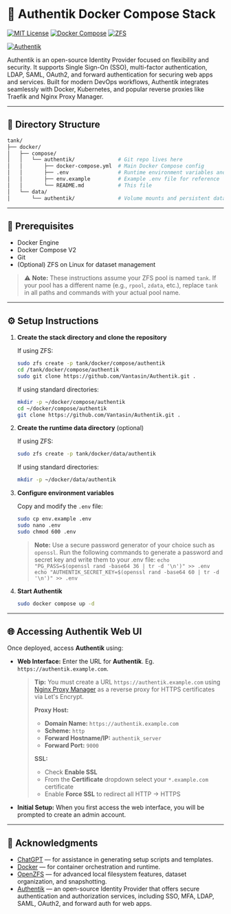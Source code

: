 # 🔐 Authentik Docker Compose Stack

[![MIT License](https://img.shields.io/github/license/Vantasin/authentik?style=flat-square)](LICENSE)
[![Docker Compose](https://img.shields.io/badge/Docker-Compose-blue?logo=docker)](https://www.docker.com/)
[![ZFS](https://img.shields.io/badge/ZFS-OpenZFS-blue?style=flat-square)](https://openzfs.org/)

[![Authentik](https://img.shields.io/badge/Docs-Authentik-blue?style=flat-square)](https://goauthentik.io/docs/)

Authentik is an open-source Identity Provider focused on flexibility and security. It supports Single Sign-On (SSO), multi-factor authentication, LDAP, SAML, OAuth2, and forward authentication for securing web apps and services. Built for modern DevOps workflows, Authentik integrates seamlessly with Docker, Kubernetes, and popular reverse proxies like Traefik and Nginx Proxy Manager.

---

## 📁 Directory Structure

```bash
tank/
├── docker/
│   ├── compose/
│   │   └── authentik/              # Git repo lives here
│   │       ├── docker-compose.yml  # Main Docker Compose config
│   │       ├── .env                # Runtime environment variables and secrets (gitignored!)
│   │       ├── env.example         # Example .env file for reference
│   │       └── README.md           # This file
│   └── data/
│       └── authentik/              # Volume mounts and persistent data
```

---

## 🧰 Prerequisites

* Docker Engine
* Docker Compose V2
* Git
* (Optional) ZFS on Linux for dataset management

> ⚠️ **Note:** These instructions assume your ZFS pool is named `tank`. If your pool has a different name (e.g., `rpool`, `zdata`, etc.), replace `tank` in all paths and commands with your actual pool name.

---

## ⚙️ Setup Instructions

1. **Create the stack directory and clone the repository**

   If using ZFS:
   ```bash
   sudo zfs create -p tank/docker/compose/authentik
   cd /tank/docker/compose/authentik
   sudo git clone https://github.com/Vantasin/Authentik.git .
   ```

   If using standard directories:
   ```bash
   mkdir -p ~/docker/compose/authentik
   cd ~/docker/compose/authentik
   git clone https://github.com/Vantasin/Authentik.git .
   ```

2. **Create the runtime data directory** (optional)

   If using ZFS:
   ```bash
   sudo zfs create -p tank/docker/data/authentik
   ```

   If using standard directories:
   ```bash
   mkdir -p ~/docker/data/authentik
   ```

3. **Configure environment variables**

   Copy and modify the `.env` file:

   ```bash
   sudo cp env.example .env
   sudo nano .env
   sudo chmod 600 .env
   ```
   
	> **Note:**
	> Use a secure password generator of your choice such as `openssl`.
	> Run the following commands to generate a password and secret key and write them to your .env file:
	> `echo "PG_PASS=$(openssl rand -base64 36 | tr -d '\n')" >> .env`
	> `echo "AUTHENTIK_SECRET_KEY=$(openssl rand -base64 60 | tr -d '\n')" >> .env`


4. **Start Authentik**

   ```bash
   sudo docker compose up -d
   ```

---

## 🌐 Accessing Authentik Web UI

Once deployed, access **Authentik** using:

- **Web Interface:** Enter the URL for **Authentik**. Eg. `https://authentik.example.com`.

   > **Tip:** You must create a URL `https://authentik.example.com` using [Nginx Proxy Manager](https://github.com/Vantasin/Nginx-Proxy-Manager.git) as a reverse proxy for HTTPS certificates via Let's Encrypt.
   >
   > **Proxy Host:**
   >  - **Domain Name:** `https://authentik.example.com`
   >  - **Scheme:** `http`
   >  - **Forward Hostname/IP:** `authentik_server`
   >  - **Forward Port:** `9000`
   >
   > **SSL:**
   >  - Check **Enable SSL**
   >  - From the **Certificate** dropdown select your `*.example.com` certificate
   >  - Enable **Force SSL** to redirect all HTTP → HTTPS

- **Initial Setup:** When you first access the web interface, you will be prompted to create an admin account.

---

## 🙏 Acknowledgments

- [ChatGPT](https://openai.com/chatgpt) — for assistance in generating setup scripts and templates.
- [Docker](https://www.docker.com/) — for container orchestration and runtime.
- [OpenZFS](https://openzfs.org/) — for advanced local filesystem features, dataset organization, and snapshotting.
- [Authentik](https://goauthentik.io) — an open-source Identity Provider that offers secure authentication and authorization services, including SSO, MFA, LDAP, SAML, OAuth2, and forward auth for web apps.
